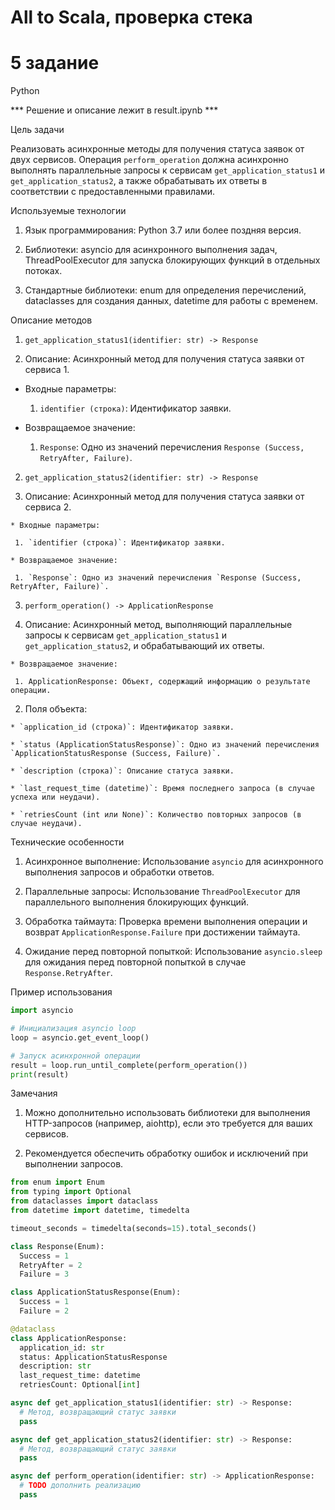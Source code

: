 # All to Scala, проверка стека
# 5 задание
Python

*** Решение и описание лежит в result.ipynb ***

Цель задачи

Реализовать асинхронные методы для получения статуса заявок от двух сервисов. Операция `perform_operation` должна асинхронно выполнять параллельные запросы к сервисам `get_application_status1` и `get_application_status2`, а также обрабатывать их ответы в соответствии с предоставленными правилами.



Используемые технологии

1. Язык программирования: Python 3.7 или более поздняя версия.

2. Библиотеки: asyncio для асинхронного выполнения задач, ThreadPoolExecutor для запуска блокирующих функций в отдельных потоках.

3. Стандартные библиотеки: enum для определения перечислений, dataclasses для создания данных,   datetime для работы с временем.



Описание методов

1. `get_application_status1(identifier: str) -> Response`

  1. Описание: Асинхронный метод для получения статуса заявки от сервиса 1.

   * Входные параметры:

     1. `identifier (строка)`: Идентификатор заявки.

   * Возвращаемое значение:

     1. `Response`: Одно из значений перечисления `Response (Success, RetryAfter, Failure)`.

2. `get_application_status2(identifier: str) -> Response`

  1. Описание: Асинхронный метод для получения статуса заявки от сервиса 2.

    * Входные параметры:

     1. `identifier (строка)`: Идентификатор заявки.

    * Возвращаемое значение:

     1. `Response`: Одно из значений перечисления `Response (Success, RetryAfter, Failure)`.

3. `perform_operation() -> ApplicationResponse`

  1. Описание: Асинхронный метод, выполняющий параллельные запросы к сервисам `get_application_status1` и `get_application_status2`, и обрабатывающий их ответы.

    * Возвращаемое значение:

     1. ApplicationResponse: Объект, содержащий информацию о результате операции.

  2. Поля объекта:

    * `application_id (строка)`: Идентификатор заявки.

    * `status (ApplicationStatusResponse)`: Одно из значений перечисления `ApplicationStatusResponse (Success, Failure)`.

    * `description (строка)`: Описание статуса заявки.

    * `last_request_time (datetime)`: Время последнего запроса (в случае успеха или неудачи).

    * `retriesCount (int или None)`: Количество повторных запросов (в случае неудачи).



Технические особенности

1. Асинхронное выполнение: Использование `asyncio` для асинхронного выполнения запросов и обработки ответов.

2. Параллельные запросы: Использование `ThreadPoolExecutor` для параллельного выполнения блокирующих функций.

3. Обработка таймаута: Проверка времени выполнения операции и возврат `ApplicationResponse.Failure` при достижении таймаута.

4. Ожидание перед повторной попыткой: Использование `asyncio.sleep` для ожидания перед повторной попыткой в случае `Response.RetryAfter`.



Пример использования

```python
import asyncio

# Инициализация asyncio loop
loop = asyncio.get_event_loop()

# Запуск асинхронной операции
result = loop.run_until_complete(perform_operation())
print(result)

```


Замечания

1. Можно дополнительно использовать библиотеки для выполнения HTTP-запросов (например, aiohttp), если это требуется для ваших сервисов.

2. Рекомендуется обеспечить обработку ошибок и исключений при выполнении запросов.



```python
from enum import Enum
from typing import Optional
from dataclasses import dataclass
from datetime import datetime, timedelta

timeout_seconds = timedelta(seconds=15).total_seconds()

class Response(Enum):
  Success = 1
  RetryAfter = 2
  Failure = 3

class ApplicationStatusResponse(Enum):
  Success = 1
  Failure = 2

@dataclass
class ApplicationResponse:
  application_id: str
  status: ApplicationStatusResponse
  description: str
  last_request_time: datetime
  retriesCount: Optional[int]

async def get_application_status1(identifier: str) -> Response:
  # Метод, возвращающий статус заявки
  pass

async def get_application_status2(identifier: str) -> Response:
  # Метод, возвращающий статус заявки
  pass

async def perform_operation(identifier: str) -> ApplicationResponse:
  # TODO дополнить реализацию
  pass


```